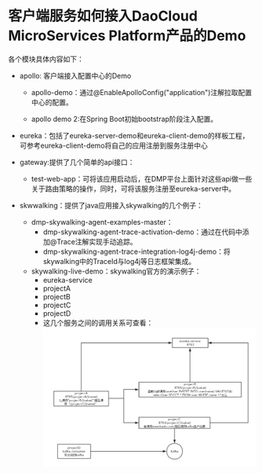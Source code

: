 # 客户端服务如何接入DaoCloud MicroServices Platform产品的Demo

各个模块具体内容如下：

- apollo: 客户端接入配置中心的Demo
	- apollo-demo：通过@EnableApolloConfig("application")注解拉取配置中心的配置。

	- apollo demo 2:在Spring Boot初始bootstrap阶段注入配置。
	
- eureka：包括了eureka-server-demo和eureka-client-demo的样板工程，可参考eureka-client-demo将自己的应用注册到服务注册中心

- gateway:提供了几个简单的api接口：
	- test-web-app：可将该应用启动后，在DMP平台上面针对这些api做一些关于路由策略的操作，同时，可将该服务注册至eureka-server中。

- skwwalking：提供了java应用接入skywalking的几个例子：
	- dmp-skywalking-agent-examples-master：
		- dmp-skywalking-agent-trace-activation-demo：通过在代码中添加@Trace注解实现手动追踪。
		- dmp-skywalking-agent-trace-integration-log4j-demo：将skywalking中的TraceId与log4j等日志框架集成。
	- skywalking-live-demo：skywalking官方的演示例子：
		- eureka-service
		- projectA
		- projectB
		- projectC
		- projectD
		- 这几个服务之间的调用关系可查看：![topo](skywalking/skywalking-live-demo/Skywalking-live-demo-topo.png)